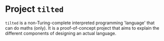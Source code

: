 # Project `tilted`

`tilted` is a non-Turing-complete interpreted programming 'language' that can
do maths (only). It is a proof-of-concept project that aims to explain the
different components of designing an actual language.